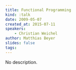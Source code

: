 ```yaml
---
title: Functional Programming
kind: :talk
date: 2009-05-07
created_at: 2015-07-11
speakers:
    - Christian Weichel
author: Matthias Beyer
slides: false
tags:
---
```


No description.
